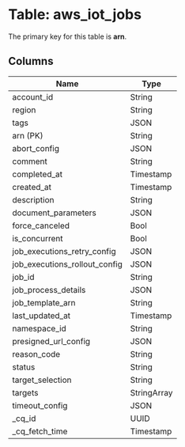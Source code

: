 # Table: aws_iot_jobs


The primary key for this table is **arn**.


## Columns
| Name          | Type          |
| ------------- | ------------- |
|account_id|String|
|region|String|
|tags|JSON|
|arn (PK)|String|
|abort_config|JSON|
|comment|String|
|completed_at|Timestamp|
|created_at|Timestamp|
|description|String|
|document_parameters|JSON|
|force_canceled|Bool|
|is_concurrent|Bool|
|job_executions_retry_config|JSON|
|job_executions_rollout_config|JSON|
|job_id|String|
|job_process_details|JSON|
|job_template_arn|String|
|last_updated_at|Timestamp|
|namespace_id|String|
|presigned_url_config|JSON|
|reason_code|String|
|status|String|
|target_selection|String|
|targets|StringArray|
|timeout_config|JSON|
|_cq_id|UUID|
|_cq_fetch_time|Timestamp|